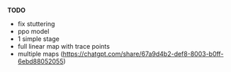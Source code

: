 **TODO**
- fix stuttering
- ppo model
- 1 simple stage
- full linear map with trace points
- multiple maps (https://chatgpt.com/share/67a9d4b2-def8-8003-b0ff-6ebd88052055)
